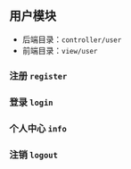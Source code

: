 ## 用户模块

* 后端目录：`controller/user`
* 前端目录：`view/user`

### 注册 `register`
<!-- 对应文件：后端 `controller/regAction.php`，前端 `view/register.html`。

用户输入账户 `account` 昵称 `nickname` 密码 `passwd`，POST 到 `regAction.php`，检验数据合理性后写入数据表 `forum_user`。 -->

### 登录 `login`
<!-- 对应文件：后端 `controller/loginAction.php`，前端 `view/login.html`。

用户输入账户 `account` 密码 `passwd`，POST 到 `loginAction.php`，从数据表 `forum_user` 里寻找 `account` 所在行并验证密码是否正确，正确则设置 session。 -->

### 个人中心 `info`
<!-- 对应文件：后端 `controller/userAction.php`，前端 `view/user.html`

显示已登录用户的账户 `account`、昵称 `nickname`、发布的帖子（在查看所有帖子模块上改编即可）等信息。 -->

### 注销 `logout`
<!-- 对应文件：后端 `controller/logoutAction.php`

清理已经设置的 session。 -->
